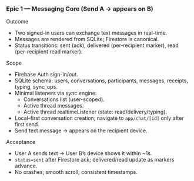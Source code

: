 ### Epic 1 — Messaging Core (Send A → appears on B)

Outcome
- Two signed-in users can exchange text messages in real-time.
- Messages are rendered from SQLite; Firestore is canonical.
- Status transitions: sent (ack), delivered (per-recipient marker), read (per-recipient read marker).

Scope
- Firebase Auth sign-in/out.
- SQLite schema: users, conversations, participants, messages, receipts, typing, sync_ops.
- Minimal listeners via sync engine:
  - Conversations list (user-scoped).
  - Active thread messages.
  - Active thread realtimeListener (state: read/delivery/typing).
- Local-first conversation creation; navigate to `app/chat/[id]` only after first send.
- Send text message → appears on the recipient device.

Acceptance
- User A sends text → User B’s device shows it within ~1s.
- `status=sent` after Firestore ack; delivered/read update as markers advance.
- No crashes; smooth scroll; consistent timestamps.

